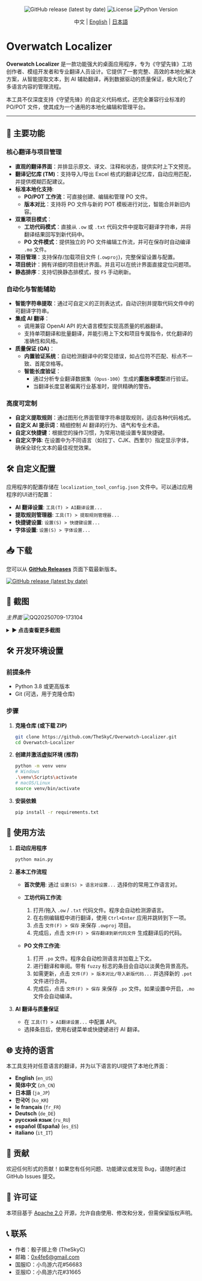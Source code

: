 <div align="center">

![GitHub release (latest by date)](https://img.shields.io/github/v/release/TheSkyC/Overwatch-Localizer?style=flat-square)
![License](https://img.shields.io/badge/License-Apache%202.0-blue.svg)
![Python Version](https://img.shields.io/badge/Python-3.8%2B-blue?style=flat-square&logo=python)
</div>
  <p align="center">中文 | <a href="./docs/README.en.md">English</a> | <a href="./docs/README.ja.md">日本語</a><br></p>

# Overwatch Localizer

**Overwatch Localizer** 是一款功能强大的桌面应用程序，专为《守望先锋》工坊创作者、模组开发者和专业翻译人员设计。它提供了一套完整、高效的本地化解决方案，从智能提取文本，到 AI 辅助翻译，再到数据驱动的质量保证，极大简化了多语言内容的管理流程。

本工具不仅深度支持《守望先锋》的自定义代码格式，还完全兼容行业标准的 PO/POT 文件，使其成为一个通用的本地化编辑和管理平台。

---

## 🚀 主要功能

### 核心翻译与项目管理
*   **直观的翻译界面**：并排显示原文、译文、注释和状态，提供实时上下文预览。
*   **翻译记忆库 (TM)**：支持导入/导出 Excel 格式的翻译记忆库，自动应用匹配，并提供模糊匹配建议。
*   **标准本地化支持**:
    *   **PO/POT 工作流**：可直接创建、编辑和管理 PO 文件。
    *   **版本对比**：支持将 PO 文件与新的 POT 模板进行对比，智能合并新旧内容。
*   **双重项目模式**：
    *   **工坊代码模式**：直接从 `.ow` 或 `.txt` 代码文件中提取可翻译字符串，并将翻译结果回写到新代码中。
    *   **PO 文件模式**：提供独立的 PO 文件编辑工作流，并可在保存时自动编译 `.mo` 文件。
*   **项目管理**：支持保存/加载项目文件 (`.owproj`)，完整保留设置与配置。
*   **项目统计**：拥有详细的项目统计界面。并且可以在统计界面直接定位问题项。
*   **静态排序**：支持切换静态排模式，按 `F5` 手动刷新。

### 自动化与智能辅助
*   **智能字符串提取**：通过可自定义的正则表达式，自动识别并提取代码文件中的可翻译字符串。
*   **集成 AI 翻译**：
    *   调用兼容 OpenAI API 的大语言模型实现高质量的机器翻译。
    *   支持单项翻译和批量翻译，并能引用上下文和项目专属指令，优化翻译的准确性和风格。
*   **质量保证 (QA)**：
    *   **内置验证系统**：自动检测翻译中的常见错误，如占位符不匹配、标点不一致、首尾空格等。
    *   **智能长度验证**：
        *   通过分析专业翻译数据集（`Opus-100`）生成的**膨胀率模型**进行验证。
        *   当翻译长度显著偏离行业基准时，提供精确的警告。

### 高度可定制
*   **自定义提取规则**：通过图形化界面管理字符串提取规则，适应各种代码格式。
*   **自定义 AI 提示词**：精细控制 AI 翻译的行为、语气和专业术语。
*   **自定义快捷键**：根据您的操作习惯，为常用功能设置专属快捷键。
*   **自定义字体**: 在设置中为不同语言（如拉丁、CJK、西里尔）指定显示字体，确保全球化文本的最佳视觉效果。

## 🛠️ 自定义配置
应用程序的配置存储在 `localization_tool_config.json` 文件中。可以通过应用程序的UI进行配置：
*   **AI 翻译设置**: `工具(T) > AI翻译设置...`
*   **提取规则管理器**: `工具(T) > 提取规则管理器...`
*   **快捷键设置**: `设置(S) > 快捷键设置...`
*   **字体设置**: `设置(S) > 字体设置...`

## 📥 下载
您可以从 **[GitHub Releases](https://github.com/TheSkyC/overwatch-localizer/releases/latest)** 页面下载最新版本。

[![GitHub release (latest by date)](https://img.shields.io/github/v/release/TheSkyC/Overwatch-Localizer?style=for-the-badge)](https://github.com/TheSkyC/overwatch-localizer/releases/latest)

## 📸 截图
*主界面*
![QQ20250709-173104](https://github.com/user-attachments/assets/5d472d9e-6fe8-4d8d-b444-31f81d649f3a)

<details>
<summary><b>► 点击查看更多截图</b></summary>

*自定义配置*

![image](https://github.com/user-attachments/assets/b3e278db-6b0d-4288-8ce4-4e84f4998035)

*项目统计、语言对设置*

![image](https://github.com/user-attachments/assets/5fa82ae5-03e6-408b-9010-2f0b0503482f)
![image](https://github.com/user-attachments/assets/0c985437-8c38-414b-a990-0d8b37040ae8)
</details>


## 🛠️ 开发环境设置

### 前提条件
*   Python 3.8 或更高版本
*   Git (可选，用于克隆仓库)

### 步骤
1.  **克隆仓库 (或下载 ZIP)**
    ```bash
    git clone https://github.com/TheSkyC/Overwatch-Localizer.git
    cd Overwatch-Localizer
    ```

2.  **创建并激活虚拟环境 (推荐)**
    ```bash
    python -m venv venv
    # Windows
    .\venv\Scripts\activate
    # macOS/Linux
    source venv/bin/activate
    ```

3.  **安装依赖**
    ```bash
    pip install -r requirements.txt
    ```

## 🚀 使用方法
1.  **启动应用程序**
    ```bash
    python main.py
    ```
2.  **基本工作流程**
    *   **首次使用**: 通过 `设置(S) > 语言对设置...` 选择你的常用工作语言对。
    *   **工坊代码工作流**:
        1.  打开/拖入 `.ow` / `.txt` 代码文件。程序会自动检测源语言。
        2.  在右侧编辑框中进行翻译，使用 `Ctrl+Enter` 应用并跳转到下一项。
        3.  点击 `文件(F) > 保存` 来保存 `.owproj` 项目。
        4.  完成后，点击 `文件(F) > 保存翻译到新代码文件` 生成翻译后的代码。

    *   **PO 文件工作流**:
        1.  打开 `.po` 文件。程序会自动检测语言并加载上下文。
        2.  进行翻译和审阅。带有 `fuzzy` 标志的条目会自动以淡黄色背景高亮。
        3.  如需更新，点击 `文件(F) > 版本对比/导入新版代码...` 并选择新的 `.pot` 文件进行合并。
        4.  完成后，点击 `文件(F) > 保存` 来保存 `.po` 文件。如果设置中开启，`.mo` 文件会自动编译。

3.  **AI 翻译与质量保证**
    *   在 `工具(T) > AI翻译设置...` 中配置 API。
    *   选择条目后，使用右键菜单或快捷键进行 AI 翻译。

## 🌐 支持的语言
本工具支持对任意语言的翻译，并为以下语言的UI提供了本地化界面：
*   **English** (`en_US`)
*   **简体中文** (`zh_CN`)
*   **日本語** (`ja_JP`)
*   **한국어** (`ko_KR`)
*   **le français** (`fr_FR`)
*   **Deutsch** (`de_DE`)
*   **русский язык** (`ru_RU`)
*   **español (España)** (`es_ES`)
*   **italiano** (`it_IT`)

## 🤝 贡献
欢迎任何形式的贡献！如果您有任何问题、功能建议或发现 Bug，请随时通过 GitHub Issues 提交。

## 📄 许可证
本项目基于 [Apache 2.0](LICENSE) 开源，允许自由使用、修改和分发，但需保留版权声明。

## 📞 联系
- 作者：骰子掷上帝 (TheSkyC)
- 邮箱：0x4fe6@gmail.com
- 国服ID：小鸟游六花#56683
- 亚服ID：小鳥游六花#31665
